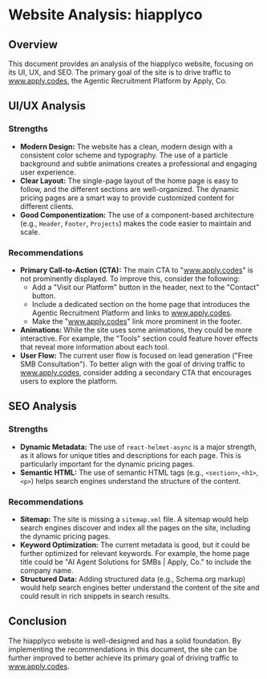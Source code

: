 
# Website Analysis: hiapplyco

## Overview

This document provides an analysis of the hiapplyco website, focusing on its UI, UX, and SEO. The primary goal of the site is to drive traffic to www.apply.codes, the Agentic Recruitment Platform by Apply, Co.

## UI/UX Analysis

### Strengths

*   **Modern Design:** The website has a clean, modern design with a consistent color scheme and typography. The use of a particle background and subtle animations creates a professional and engaging user experience.
*   **Clear Layout:** The single-page layout of the home page is easy to follow, and the different sections are well-organized. The dynamic pricing pages are a smart way to provide customized content for different clients.
*   **Good Componentization:** The use of a component-based architecture (e.g., `Header`, `Footer`, `Projects`) makes the code easier to maintain and scale.

### Recommendations

*   **Primary Call-to-Action (CTA):** The main CTA to "www.apply.codes" is not prominently displayed. To improve this, consider the following:
    *   Add a "Visit our Platform" button in the header, next to the "Contact" button.
    *   Include a dedicated section on the home page that introduces the Agentic Recruitment Platform and links to www.apply.codes.
    *   Make the "www.apply.codes" link more prominent in the footer.
*   **Animations:** While the site uses some animations, they could be more interactive. For example, the "Tools" section could feature hover effects that reveal more information about each tool.
*   **User Flow:** The current user flow is focused on lead generation ("Free SMB Consultation"). To better align with the goal of driving traffic to www.apply.codes, consider adding a secondary CTA that encourages users to explore the platform.

## SEO Analysis

### Strengths

*   **Dynamic Metadata:** The use of `react-helmet-async` is a major strength, as it allows for unique titles and descriptions for each page. This is particularly important for the dynamic pricing pages.
*   **Semantic HTML:** The use of semantic HTML tags (e.g., `<section>`, `<h1>`, `<p>`) helps search engines understand the structure of the content.

### Recommendations

*   **Sitemap:** The site is missing a `sitemap.xml` file. A sitemap would help search engines discover and index all the pages on the site, including the dynamic pricing pages.
*   **Keyword Optimization:** The current metadata is good, but it could be further optimized for relevant keywords. For example, the home page title could be "AI Agent Solutions for SMBs | Apply, Co." to include the company name.
*   **Structured Data:** Adding structured data (e.g., Schema.org markup) would help search engines better understand the content of the site and could result in rich snippets in search results.

## Conclusion

The hiapplyco website is well-designed and has a solid foundation. By implementing the recommendations in this document, the site can be further improved to better achieve its primary goal of driving traffic to www.apply.codes.
